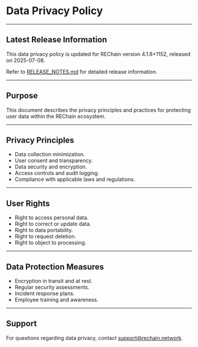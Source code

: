# Data Privacy Policy

---

## Latest Release Information

This data privacy policy is updated for REChain version 4.1.8+1152, released on 2025-07-08.

Refer to [RELEASE_NOTES.md](./RELEASE_NOTES.md) for detailed release information.

---

## Purpose

This document describes the privacy principles and practices for protecting user data within the REChain ecosystem.

---

## Privacy Principles

- Data collection minimization.
- User consent and transparency.
- Data security and encryption.
- Access controls and audit logging.
- Compliance with applicable laws and regulations.

---

## User Rights

- Right to access personal data.
- Right to correct or update data.
- Right to data portability.
- Right to request deletion.
- Right to object to processing.

---

## Data Protection Measures

- Encryption in transit and at rest.
- Regular security assessments.
- Incident response plans.
- Employee training and awareness.

---

## Support

For questions regarding data privacy, contact support@rechain.network.
